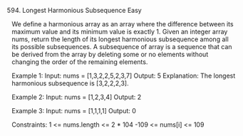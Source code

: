 594. Longest Harmonious Subsequence
Easy

We define a harmonious array as an array where the difference between its maximum value and its minimum value is exactly 1.
Given an integer array nums, return the length of its longest harmonious subsequence among all its possible subsequences.
A subsequence of array is a sequence that can be derived from the array by deleting some or no elements without changing the order of the remaining elements.

Example 1:
Input: nums = [1,3,2,2,5,2,3,7]
Output: 5
Explanation: The longest harmonious subsequence is [3,2,2,2,3].

Example 2:
Input: nums = [1,2,3,4]
Output: 2

Example 3:
Input: nums = [1,1,1,1]
Output: 0
 
Constraints:
1 <= nums.length <= 2 * 104
-109 <= nums[i] <= 109
